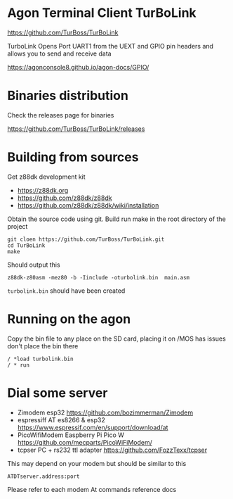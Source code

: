 Agon Terminal Client TurBoLink
==============================


https://github.com/TurBoss/TurBoLink

TurboLink Opens Port UART1 from the UEXT and GPIO pin headers and allows you to send and receive data

https://agonconsole8.github.io/agon-docs/GPIO/



Binaries distribution
=====================


Check the releases page for binaries

https://github.com/TurBoss/TurBoLink/releases



Building from sources
=====================


Get z88dk development kit

+ https://z88dk.org
+ https://github.com/z88dk/z88dk
+ https://github.com/z88dk/z88dk/wiki/installation


Obtain the source code using git.
Build run make in the root directory of the project


```
git cloen https://github.com/TurBoss/TurBoLink.git
cd TurBoLink
make
```


Should output this 


`z88dk-z80asm -mez80 -b -Iinclude -oturbolink.bin  main.asm`

`turbolink.bin` should have been created



Running on the agon
===================


Copy the bin file to any place on the SD card,  placing it on /MOS has issues don't place the bin there


```
/ *load turbolink.bin
/ * run
```



Dial some server
================



+ Zimodem esp32 https://github.com/bozimmerman/Zimodem
+ espressiff AT es8266 & esp32 https://www.espressif.com/en/support/download/at
+ PicoWifiModem Easpberry Pi Pico W https://github.com/mecparts/PicoWiFiModem/
+ tcpser PC + rs232 ttl adapter https://github.com/FozzTexx/tcpser


This may depend on your modem but should be similar to this



```
ATDTserver.address:port
```

Please refer to each modem At commands reference docs


